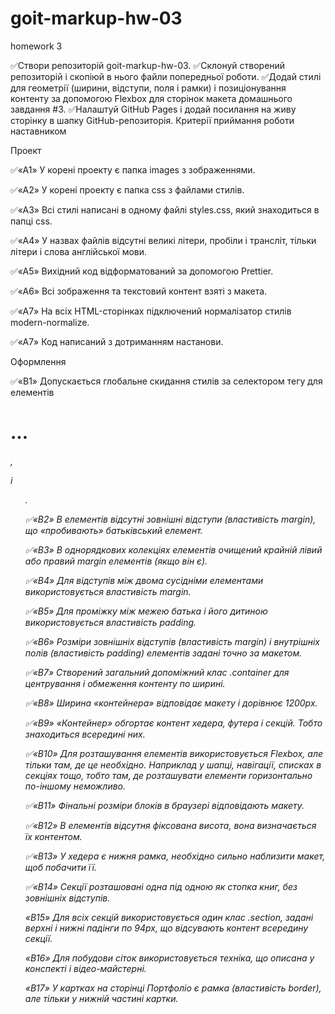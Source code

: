 # goit-markup-hw-03

homework 3

✅Створи репозиторій goit-markup-hw-03. ✅Склонуй створений репозиторій і скопіюй в нього файли попередньої роботи. ✅Додай стилі для геометрії (ширини, відступи, поля і рамки) і позиціонування контенту за допомогою Flexbox для сторінок макета домашнього завдання #3. ✅Налаштуй GitHub Pages і додай посилання на живу сторінку в шапку GitHub-репозиторія. Критерії приймання роботи наставником​

Проект​

✅«A1» У корені проекту є папка images з зображеннями.

✅«A2» У корені проекту є папка css з файлами стилів.

✅«A3» Всі стилі написані в одному файлі styles.css, який знаходиться в папці css.

✅«A4» У назвах файлів відсутні великі літери, пробіли і трансліт, тільки літери і слова англійської мови.

✅«A5» Вихідний код відформатований за допомогою Prettier.

✅«A6» Всі зображення та текстовий контент взяті з макета.

✅«A7» На всіх HTML-сторінках підключений нормалізатор стилів modern-normalize.

✅«A7» Код написаний з дотриманням настанови.

Оформлення​

✅«B1» Допускається глобальне скидання стилів за селектором тегу для елементів <h1>...<h6>, <p> і <ul>.

✅«B2» В елементів відсутні зовнішні відступи (властивість margin), що «пробивають» батьківський елемент.

✅«B3» В однорядкових колекціях елементів очищений крайній лівий або правий margin елементів (якщо він є).

✅«B4» Для відступів між двома сусідніми елементами використовується властивість margin.

✅«B5» Для проміжку між межею батька і його дитиною використовується властивість padding.

✅«B6» Розміри зовнішніх відступів (властивість margin) і внутрішніх полів (властивість padding) елементів задані точно за макетом.

✅«B7» Створений загальний допоміжний клас .container для центрування і обмеження контенту по ширині.

✅«B8» Ширина «контейнера» відповідає макету і дорівнює 1200px.

✅«B9» «Контейнер» обгортає контент хедера, футера і секцій. Тобто знаходиться всередині них.

✅«B10» Для розташування елементів використовується Flexbox, але тільки там, де це необхідно. Наприклад у шапці, навігації, списках в секціях тощо, тобто там, де розташувати елементи горизонтально по-іншому неможливо.

✅«B11» Фінальні розміри блоків в браузері відповідають макету.

✅«B12» В елементів відсутня фіксована висота, вона визначається їх контентом.

✅«B13» У хедера є нижня рамка, необхідно сильно наблизити макет, щоб побачити її.

✅«B14» Секції розташовані одна під одною як стопка книг, без зовнішніх відступів.

«B15» Для всіх секцій використовується один клас .section, задані верхні і нижні падінги по 94px, що відсувають контент всередину секції.

«B16» Для побудови сіток використовується техніка, що описана у конспекті і відео-майстерні.

«B17» У картках на сторінці Портфоліо є рамка (властивість border), але тільки у нижній частині картки.
